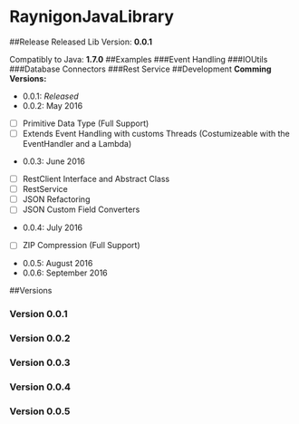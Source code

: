 # RaynigonJavaLibrary
##Release
Released Lib Version: **0.0.1**

Compatibly to Java: **1.7.0**
##Examples
###Event Handling
###IOUtils
###Database Connectors
###Rest Service
##Development
**Comming Versions:**
 - 0.0.1: *Released*
 - 0.0.2: May 2016
  - [ ] Primitive Data Type (Full Support)
  - [ ] Extends Event Handling with customs Threads (Costumizeable with the EventHandler and a Lambda)
 - 0.0.3: June 2016
  - [ ] RestClient Interface and Abstract Class
  - [ ] RestService 
  - [ ] JSON Refactoring
  - [ ] JSON Custom Field Converters
 - 0.0.4: July 2016
  - [ ] ZIP Compression (Full Support)
 - 0.0.5: August 2016
 - 0.0.6: September 2016

##Versions
### Version 0.0.1
### Version 0.0.2
### Version 0.0.3
### Version 0.0.4
### Version 0.0.5
